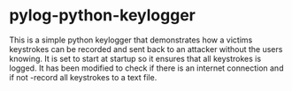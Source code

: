 # pylog-python-keylogger
This is a simple python keylogger that demonstrates how a victims keystrokes can be recorded and sent back to an attacker without the users knowing. It is set to start at startup so it ensures that all keystrokes is logged. It has been modified to check if there is an internet connection and if not -record all keystrokes to a text file.
